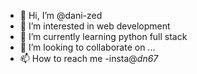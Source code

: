 - 👋 Hi, I’m @dani-zed
- 👀 I’m interested in web development
- 🌱 I’m currently learning python full stack
- 💞️ I’m looking to collaborate on ...
- 📫 How to reach me -insta@_dn67_

<!---
dani-zed/dani-zed is a ✨ special ✨ repository because its `README.md` (this file) appears on your GitHub profile.
You can click the Preview link to take a look at your changes.
--->
